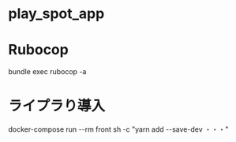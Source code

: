 # play_spot_app

# Rubocop

bundle exec rubocop -a

# ライプラり導入

docker-compose run --rm front sh -c "yarn add --save-dev ・・・"
